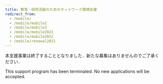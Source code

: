 ```yaml
---
title: 教育・研究活動のためのネットワーク環境支援
redirect_from:
  - /mobile/
  - /mobile/mobile2
  - /mobile/mobile3
  - /mobile/mobile2021
  - /mobile/mobile2022
  - /mobile/renewal2021
---
```


本支援事業は終了することとなりました．新たな募集はありませんのでご了承ください．

This support program has been terminated. No new applications will be accepted.
